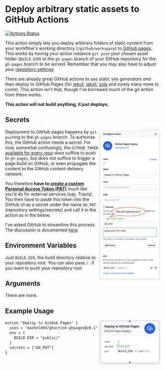 # Deploy arbitrary static assets to GitHub Actions

[![Actions Status](https://wdp9fww0r9.execute-api.us-west-2.amazonaws.com/production/badge/maxheld83/ghaction-ghpages)](https://github.com/maxheld83/ghaction-ghpages/actions)

This action simply lets you deploy arbitrary folders of static content from your workflow's working directory (`/github/workspace`) to [GitHub pages](https://pages.github.com).
This works by having your action instance `git push` your chosen asset folder (`BUILD_DIR`) to the `gh-pages` branch of your GitHub repository for the `gh-pages` branch to be served.
Remember that you may also have to adjust your [repository settings](https://help.github.com/articles/configuring-a-publishing-source-for-github-pages/).

There are already great GitHub actions to use static site generators *and* then deploy to GitHub Pages (for [jekyll](https://github.com/helaili/jekyll-action), [jekyll](https://github.com/BryanSchuetz/jekyll-deploy-gh-pages), [zola](https://github.com/shalzz/zola-deploy-action) and surely many more to come).
This action isn't that, though I've borrowed much of the git action from these works.

**This action will not build anything, it just deploys.**


## Secrets

<img src="action-config.png" align="right" width=200/>

Deployment to GitHub pages happens by `git push`ing to the `gh-pages` branch.
To authorise this, the GitHub action needs a secret.
For now, somewhat confusingly, the `GITHUB_TOKEN` [available for every repo](https://developer.github.com/actions/creating-workflows/storing-secrets/) *does* suffice to push to `gh-pages`, but *does not* suffice to trigger a  page build on GitHub, or even propagate the content to the GitHub content-delivery network.

You therefore **have to [create a custom Personal Access Token (PAT)](https://help.github.com/articles/creating-a-personal-access-token-for-the-command-line/)** much like you'd do for external services (say, Travis).
You then have to paste this token into the GitHub UI as a secret under the name `GH_PAT` (repository settings/secrets) and call it in the action as in the below.

I've asked GitHub to streamline this process.
The discussion is documented [here](https://github.com/maxheld83/ghaction-ghpages/issues/1).


## Environment Variables

Just `BUILD_DIR`, the build directory relative to your repository root.
You can also pass `/.` if you want to push your repository root.


## Arguments

There are none.


## Example Usage

<img src="action-in-use.png" align="right" width=200/>

```
action "Deploy to GitHub Pages" {
  uses = "maxheld83/ghaction-ghpages@v0.1"
  env = {
    BUILD_DIR = "public/"
  }
  secrets = ["GH_PAT"]
}
```
